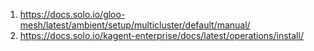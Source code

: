1. https://docs.solo.io/gloo-mesh/latest/ambient/setup/multicluster/default/manual/
2. https://docs.solo.io/kagent-enterprise/docs/latest/operations/install/

